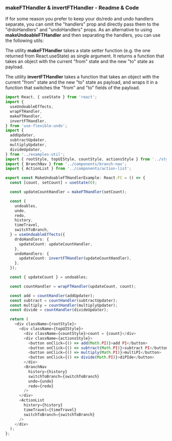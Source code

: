 ### makeFTHandler & invertFTHandler - Readme & Code

If for some reason you prefer to keep your do/redo and undo handlers separate, you can omit the "handlers" prop and directly pass them to the "drdoHandlers" and "undoHandlers" props. As an alternative to using **makeUndoableFTHandler** and then separating the handlers, you can use the following utils:

The utility **makeFTHandler** takes a state setter function (e.g. the one returned from React.useState) as single argument. It returns a function that takes an object with the current "from" state and the new "to" state as payload.

The utility **invertFTHandler** takes a function that takes an object with the current "from" state and the new "to" state as payload, and wraps it in a function that switches the "from" and "to" fields of the payload.

```typescript
import React, { useState } from 'react';
import {
  useUndoableEffects,
  wrapFTHandler,
  makeFTHandler,
  invertFTHandler,
} from 'use-flexible-undo';
import {
  addUpdater,
  subtractUpdater,
  multiplyUpdater,
  divideUpdater,
} from '../examples-util';
import { rootStyle, topUIStyle, countStyle, actionsStyle } from '../styles';
import { BranchNav } from '../components/branch-nav';
import { ActionList } from '../components/action-list';

export const MakeUndoableFTHandlerExample: React.FC = () => {
  const [count, setCount] = useState(0);

  const updateCountHandler = makeFTHandler(setCount);

  const {
    undoables,
    undo,
    redo,
    history,
    timeTravel,
    switchToBranch,
  } = useUndoableEffects({
    drdoHandlers: {
      updateCount: updateCountHandler,
    },
    undoHandlers: {
      updateCount: invertFTHandler(updateCountHandler),
    },
  });

  const { updateCount } = undoables;

  const countHandler = wrapFTHandler(updateCount, count);

  const add = countHandler(addUpdater);
  const subtract = countHandler(subtractUpdater);
  const multiply = countHandler(multiplyUpdater);
  const divide = countHandler(divideUpdater);

  return (
    <div className={rootStyle}>
      <div className={topUIStyle}>
        <div className={countStyle}>count = {count}</div>
        <div className={actionsStyle}>
          <button onClick={() => add(Math.PI)}>add PI</button>
          <button onClick={() => subtract(Math.PI)}>subtract PI</button>
          <button onClick={() => multiply(Math.PI)}>multiPI</button>
          <button onClick={() => divide(Math.PI)}>diPIde</button>
        </div>
        <BranchNav
          history={history}
          switchToBranch={switchToBranch}
          undo={undo}
          redo={redo}
        />
      </div>
      <ActionList
        history={history}
        timeTravel={timeTravel}
        switchToBranch={switchToBranch}
      />
    </div>
  );
};
```

